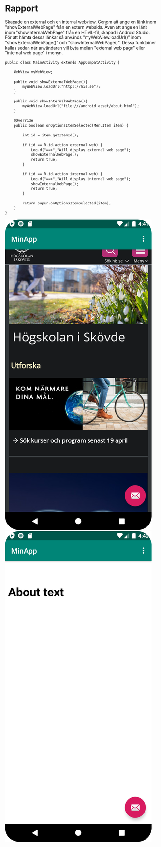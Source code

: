 
# Rapport

Skapade en external och en internal webview. Genom att ange en länk inom "showExternalWebPage" från en extern websida. Även att ange en länk inom "showInternalWebPage" från en HTML-fil, skapad i Android Studio.
För att hämta dessa länkar så används "myWebView.loadUrl()" inom "showExternalWebPage()" och "showInternalWebPage()". Dessa funktoiner kallas sedan när användaren vill byta mellan "external web page" eller "internal web page" i menyn.


```
public class MainActivity extends AppCompatActivity {

    WebView myWebView;

    public void showExternalWebPage(){
        myWebView.loadUrl("https://his.se");
    }

    public void showInternalWebPage(){
        myWebView.loadUrl("file:///android_asset/about.html");
    }

    @Override
    public boolean onOptionsItemSelected(MenuItem item) {

        int id = item.getItemId();

        if (id == R.id.action_external_web) {
            Log.d("==>","Will display external web page");
            showExternalWebPage();
            return true;
        }

        if (id == R.id.action_internal_web) {
            Log.d("==>","Will display internal web page");
            showInternalWebPage();
            return true;
        }

        return super.onOptionsItemSelected(item);
    }
}

```


![](external.png)
![](internal.png)

